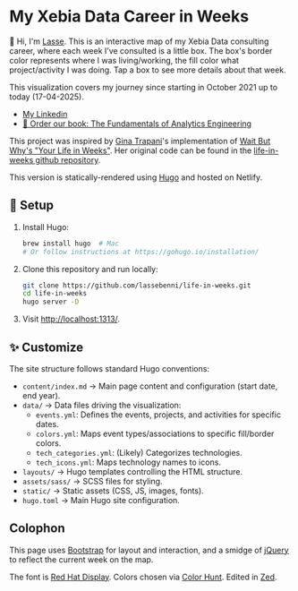 # My Xebia Data Career in Weeks

👋 Hi, I'm [Lasse](https://github.com/lassebenni/). This is an interactive map of my Xebia Data consulting career, where each week I’ve consulted is a little box. The box's border color represents where I was living/working, the fill color what project/activity I was doing. Tap a box to see more details about that week.

This visualization covers my journey since starting in October 2021 up to today (17-04-2025).

-   [My Linkedin](https://www.linkedin.com/in/lasse-benninga-a462b194/)
-   [📖 Order our book: The Fundamentals of Analytics Engineering](https://www.amazon.com/Fundamentals-Analytics-Engineering-end-end/dp/1837636451)

This project was inspired by [Gina Trapani](https://ginatrapani.org/)'s implementation of [Wait But Why's "Your Life in Weeks"](https://waitbutwhy.com/2014/05/life-weeks.html). Her original code can be found in the [life-in-weeks github repository](https://github.com/ginatrapani/life-in-weeks).

This version is statically-rendered using [Hugo](https://gohugo.io/) and hosted on Netlify.

## 🚀 Setup

1.  Install Hugo:
    ```sh
    brew install hugo  # Mac
    # Or follow instructions at https://gohugo.io/installation/
    ```
2.  Clone this repository and run locally:
    ```sh
    git clone https://github.com/lassebenni/life-in-weeks.git
    cd life-in-weeks
    hugo server -D
    ```
3.  Visit [http://localhost:1313/](http://localhost:1313/).

## ✨ Customize

The site structure follows standard Hugo conventions:

-   `content/index.md` → Main page content and configuration (start date, end year).
-   `data/` → Data files driving the visualization:
    -   `events.yml`: Defines the events, projects, and activities for specific dates.
    -   `colors.yml`: Maps event types/associations to specific fill/border colors.
    -   `tech_categories.yml`: (Likely) Categorizes technologies.
    -   `tech_icons.yml`: Maps technology names to icons.
-   `layouts/` → Hugo templates controlling the HTML structure.
-   `assets/sass/` → SCSS files for styling.
-   `static/` → Static assets (CSS, JS, images, fonts).
-   `hugo.toml` → Main Hugo site configuration.

## Colophon

This page uses [Bootstrap](https://getbootstrap.com/) for layout and interaction, and a smidge of [jQuery](https://jquery.com/) to reflect the current week on the map.

The font is [Red Hat Display](https://fonts.google.com/specimen/Red+Hat+Display). Colors chosen via [Color Hunt](https://colorhunt.co/). Edited in [Zed](https://zed.dev).
